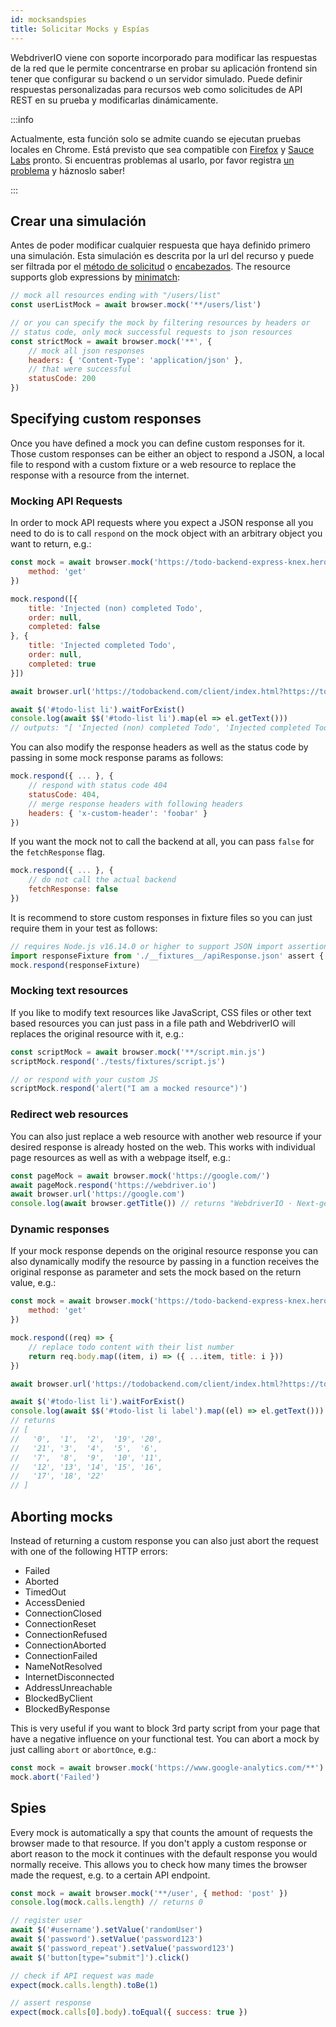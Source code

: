 ```yaml
---
id: mocksandspies
title: Solicitar Mocks y Espías
---
```


WebdriverIO viene con soporte incorporado para modificar las respuestas de la red que le permite concentrarse en probar su aplicación frontend sin tener que configurar su backend o un servidor simulado. Puede definir respuestas personalizadas para recursos web como solicitudes de API REST en su prueba y modificarlas dinámicamente.

:::info

Actualmente, esta función solo se admite cuando se ejecutan pruebas locales en Chrome. Está previsto que sea compatible con [Firefox](https://bugzilla.mozilla.org/show_bug.cgi?id=1591389) y [Sauce Labs](https://saucelabs.com/) pronto. Si encuentras problemas al usarlo, por favor registra [un problema](https://github.com/webdriverio/webdriverio/issues/new/choose) y háznoslo saber!

:::

## Crear una simulación

Antes de poder modificar cualquier respuesta que haya definido primero una simulación. Esta simulación es descrita por la url del recurso y puede ser filtrada por el [método de solicitud](https://developer.mozilla.org/en-US/docs/Web/HTTP/Methods) o [encabezados](https://developer.mozilla.org/en-US/docs/Web/HTTP/Headers). The resource supports glob expressions by [minimatch](https://www.npmjs.com/package/minimatch):

```js
// mock all resources ending with "/users/list"
const userListMock = await browser.mock('**/users/list')

// or you can specify the mock by filtering resources by headers or
// status code, only mock successful requests to json resources
const strictMock = await browser.mock('**', {
    // mock all json responses
    headers: { 'Content-Type': 'application/json' },
    // that were successful
    statusCode: 200
})
```

## Specifying custom responses

Once you have defined a mock you can define custom responses for it. Those custom responses can be either an object to respond a JSON, a local file to respond with a custom fixture or a web resource to replace the response with a resource from the internet.

### Mocking API Requests

In order to mock API requests where you expect a JSON response all you need to do is to call `respond` on the mock object with an arbitrary object you want to return, e.g.:

```js
const mock = await browser.mock('https://todo-backend-express-knex.herokuapp.com/', {
    method: 'get'
})

mock.respond([{
    title: 'Injected (non) completed Todo',
    order: null,
    completed: false
}, {
    title: 'Injected completed Todo',
    order: null,
    completed: true
}])

await browser.url('https://todobackend.com/client/index.html?https://todo-backend-express-knex.herokuapp.com/')

await $('#todo-list li').waitForExist()
console.log(await $$('#todo-list li').map(el => el.getText()))
// outputs: "[ 'Injected (non) completed Todo', 'Injected completed Todo' ]"
```

You can also modify the response headers as well as the status code by passing in some mock response params as follows:

```js
mock.respond({ ... }, {
    // respond with status code 404
    statusCode: 404,
    // merge response headers with following headers
    headers: { 'x-custom-header': 'foobar' }
})
```

If you want the mock not to call the backend at all, you can pass `false` for the `fetchResponse` flag.

```js
mock.respond({ ... }, {
    // do not call the actual backend
    fetchResponse: false
})
```

It is recommend to store custom responses in fixture files so you can just require them in your test as follows:

```js
// requires Node.js v16.14.0 or higher to support JSON import assertions
import responseFixture from './__fixtures__/apiResponse.json' assert { type: 'json' }
mock.respond(responseFixture)
```

### Mocking text resources

If you like to modify text resources like JavaScript, CSS files or other text based resources you can just pass in a file path and WebdriverIO will replaces the original resource with it, e.g.:

```js
const scriptMock = await browser.mock('**/script.min.js')
scriptMock.respond('./tests/fixtures/script.js')

// or respond with your custom JS
scriptMock.respond('alert("I am a mocked resource")')
```

### Redirect web resources

You can also just replace a web resource with another web resource if your desired response is already hosted on the web. This works with individual page resources as well as with a webpage itself, e.g.:

```js
const pageMock = await browser.mock('https://google.com/')
await pageMock.respond('https://webdriver.io')
await browser.url('https://google.com')
console.log(await browser.getTitle()) // returns "WebdriverIO · Next-gen browser and mobile automation test framework for Node.js"
```

### Dynamic responses

If your mock response depends on the original resource response you can also dynamically modify the resource by passing in a function receives the original response as parameter and sets the mock based on the return value, e.g.:

```js
const mock = await browser.mock('https://todo-backend-express-knex.herokuapp.com/', {
    method: 'get'
})

mock.respond((req) => {
    // replace todo content with their list number
    return req.body.map((item, i) => ({ ...item, title: i }))
})

await browser.url('https://todobackend.com/client/index.html?https://todo-backend-express-knex.herokuapp.com/')

await $('#todo-list li').waitForExist()
console.log(await $$('#todo-list li label').map((el) => el.getText()))
// returns
// [
//   '0',  '1',  '2',  '19', '20',
//   '21', '3',  '4',  '5',  '6',
//   '7',  '8',  '9',  '10', '11',
//   '12', '13', '14', '15', '16',
//   '17', '18', '22'
// ]
```

## Aborting mocks

Instead of returning a custom response you can also just abort the request with one of the following HTTP errors:

- Failed
- Aborted
- TimedOut
- AccessDenied
- ConnectionClosed
- ConnectionReset
- ConnectionRefused
- ConnectionAborted
- ConnectionFailed
- NameNotResolved
- InternetDisconnected
- AddressUnreachable
- BlockedByClient
- BlockedByResponse

This is very useful if you want to block 3rd party script from your page that have a negative influence on your functional test. You can abort a mock by just calling `abort` or `abortOnce`, e.g.:

```js
const mock = await browser.mock('https://www.google-analytics.com/**')
mock.abort('Failed')
```

## Spies

Every mock is automatically a spy that counts the amount of requests the browser made to that resource. If you don't apply a custom response or abort reason to the mock it continues with the default response you would normally receive. This allows you to check how many times the browser made the request, e.g. to a certain API endpoint.

```js
const mock = await browser.mock('**/user', { method: 'post' })
console.log(mock.calls.length) // returns 0

// register user
await $('#username').setValue('randomUser')
await $('password').setValue('password123')
await $('password_repeat').setValue('password123')
await $('button[type="submit"]').click()

// check if API request was made
expect(mock.calls.length).toBe(1)

// assert response
expect(mock.calls[0].body).toEqual({ success: true })
```
